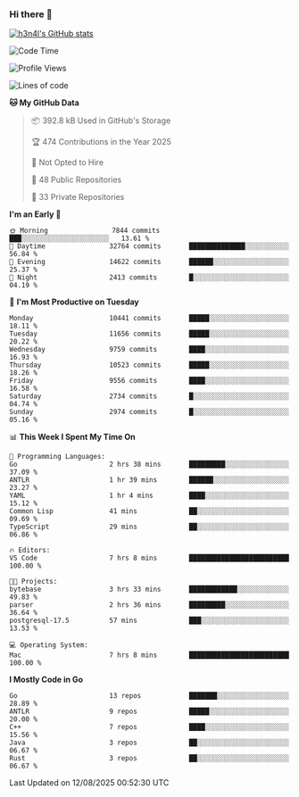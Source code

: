 ### Hi there 👋

[![h3n4l's GitHub stats](https://github-readme-stats.vercel.app/api?username=h3n4l&count_private=true&show_icons=true&theme=radical)](https://github.com/h3n4l/github-readme-stats)

<!--START_SECTION:waka-->
![Code Time](http://img.shields.io/badge/Code%20Time-2%2C258%20hrs%2037%20mins-blue)

![Profile Views](http://img.shields.io/badge/Profile%20Views-0-blue)

![Lines of code](https://img.shields.io/badge/From%20Hello%20World%20I%27ve%20Written-20.9%20million%20lines%20of%20code-blue)

**🐱 My GitHub Data** 

> 📦 392.8 kB Used in GitHub's Storage 
 > 
> 🏆 474 Contributions in the Year 2025
 > 
> 🚫 Not Opted to Hire
 > 
> 📜 48 Public Repositories 
 > 
> 🔑 33 Private Repositories 
 > 
**I'm an Early 🐤** 

```text
🌞 Morning                7844 commits        ███░░░░░░░░░░░░░░░░░░░░░░   13.61 % 
🌆 Daytime                32764 commits       ██████████████░░░░░░░░░░░   56.84 % 
🌃 Evening                14622 commits       ██████░░░░░░░░░░░░░░░░░░░   25.37 % 
🌙 Night                  2413 commits        █░░░░░░░░░░░░░░░░░░░░░░░░   04.19 % 
```
📅 **I'm Most Productive on Tuesday** 

```text
Monday                   10441 commits       █████░░░░░░░░░░░░░░░░░░░░   18.11 % 
Tuesday                  11656 commits       █████░░░░░░░░░░░░░░░░░░░░   20.22 % 
Wednesday                9759 commits        ████░░░░░░░░░░░░░░░░░░░░░   16.93 % 
Thursday                 10523 commits       █████░░░░░░░░░░░░░░░░░░░░   18.26 % 
Friday                   9556 commits        ████░░░░░░░░░░░░░░░░░░░░░   16.58 % 
Saturday                 2734 commits        █░░░░░░░░░░░░░░░░░░░░░░░░   04.74 % 
Sunday                   2974 commits        █░░░░░░░░░░░░░░░░░░░░░░░░   05.16 % 
```


📊 **This Week I Spent My Time On** 

```text
💬 Programming Languages: 
Go                       2 hrs 38 mins       █████████░░░░░░░░░░░░░░░░   37.09 % 
ANTLR                    1 hr 39 mins        ██████░░░░░░░░░░░░░░░░░░░   23.27 % 
YAML                     1 hr 4 mins         ████░░░░░░░░░░░░░░░░░░░░░   15.12 % 
Common Lisp              41 mins             ██░░░░░░░░░░░░░░░░░░░░░░░   09.69 % 
TypeScript               29 mins             ██░░░░░░░░░░░░░░░░░░░░░░░   06.86 % 

🔥 Editors: 
VS Code                  7 hrs 8 mins        █████████████████████████   100.00 % 

🐱‍💻 Projects: 
bytebase                 3 hrs 33 mins       ████████████░░░░░░░░░░░░░   49.83 % 
parser                   2 hrs 36 mins       █████████░░░░░░░░░░░░░░░░   36.64 % 
postgresql-17.5          57 mins             ███░░░░░░░░░░░░░░░░░░░░░░   13.53 % 

💻 Operating System: 
Mac                      7 hrs 8 mins        █████████████████████████   100.00 % 
```

**I Mostly Code in Go** 

```text
Go                       13 repos            ███████░░░░░░░░░░░░░░░░░░   28.89 % 
ANTLR                    9 repos             █████░░░░░░░░░░░░░░░░░░░░   20.00 % 
C++                      7 repos             ████░░░░░░░░░░░░░░░░░░░░░   15.56 % 
Java                     3 repos             ██░░░░░░░░░░░░░░░░░░░░░░░   06.67 % 
Rust                     3 repos             ██░░░░░░░░░░░░░░░░░░░░░░░   06.67 % 
```




 Last Updated on 12/08/2025 00:52:30 UTC
<!--END_SECTION:waka-->

